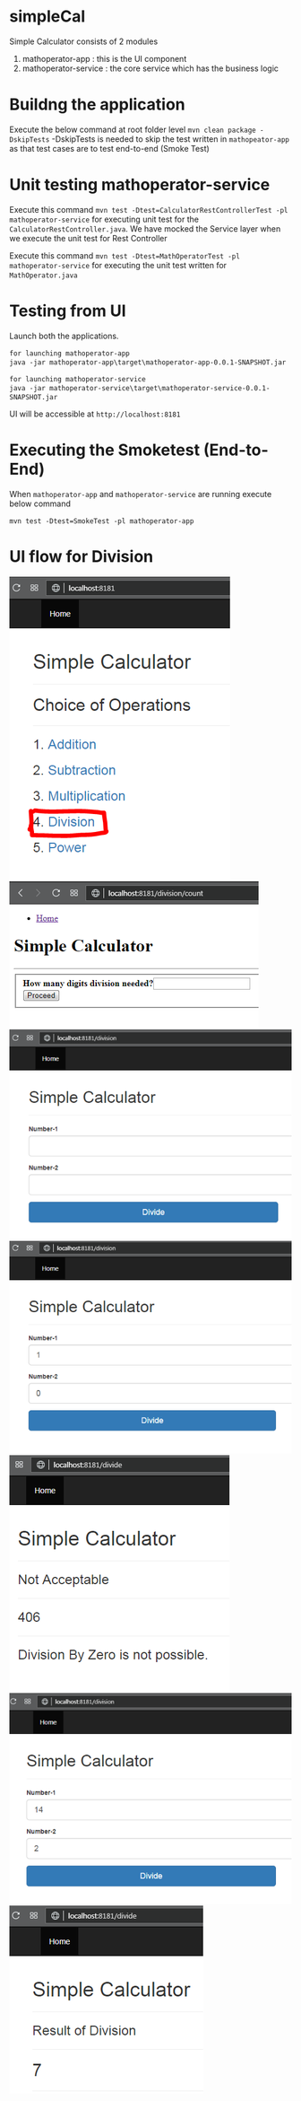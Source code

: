 # simpleCal
Simple Calculator consists of 2 modules
1.  mathoperator-app : this is the UI component
2.  mathoperator-service : the core service which has the business logic

# Buildng the application
Execute the below command at root folder level
``mvn clean package -DskipTests``
-DskipTests is needed to skip the test written in ``mathopeator-app``
as that test cases are to test end-to-end (Smoke Test)

# Unit testing mathoperator-service
Execute this command ``mvn test -Dtest=CalculatorRestControllerTest -pl mathoperator-service`` for executing unit test for the 
``CalculatorRestController.java``. We have mocked the Service layer when we execute the unit test for Rest Controller

Execute this command ``mvn test -Dtest=MathOperatorTest -pl mathoperator-service`` for executing the unit test written for ``MathOperator.java``

# Testing from UI
Launch both the applications. 
```text
for launching mathoperator-app
java -jar mathoperator-app\target\mathoperator-app-0.0.1-SNAPSHOT.jar
```
```text
for launching mathoperator-service
java -jar mathoperator-service\target\mathoperator-service-0.0.1-SNAPSHOT.jar
```

UI will be accessible at  ``http://localhost:8181``

# Executing the Smoketest (End-to-End)
When ``mathoperator-app`` and ``mathoperator-service`` are running execute below command
```text
mvn test -Dtest=SmokeTest -pl mathoperator-app
```

# UI flow for Division
![Homepage](images/homepage.png)
![Count](images/page-2.png)
![Division](images/page-3.png)
![Exception](images/page-4.png)
![Exception](images/page-5.png)
![Success](images/page-6.png)
![Success](images/page-7.png)



